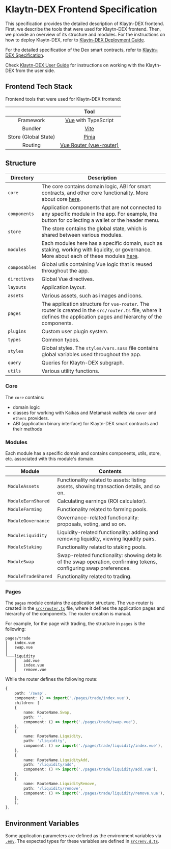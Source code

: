# Klaytn-DEX Frontend Specification

This specification provides the detailed description of Klaytn-DEX frontend. First, we describe the tools that were used for Klaytn-DEX frontend. Then, we provide an overview of its structure and modules. For the instructions on how to deploy Klaytn-DEX, refer to [Klaytn-DEX Deployment Guide](./deploy.md).

For the detailed specification of the Dex smart contracts, refer to [Klaytn-DEX Specification](https://github.com/soramitsu/klaytn-dex-contracts/blob/develop/docs/dex-specification.md).

Check [Klaytn-DEX User Guide](guide.md) for instructions on working with the Klaytn-DEX from the user side.

## Frontend Tech Stack

Frontend tools that were used for Klaytn-DEX frontend:

|                      |                         Tool                         |
| :------------------: | :--------------------------------------------------: |
|      Framework       |      [Vue](https://vuejs.org/) with TypeScript       |
|       Bundler        |             [Vite](https://vitejs.dev/)              |
| Store (Global State) |          [Pinia](https://pinia.vuejs.org/)           |
|       Routing        | [Vue Router (vue-router)](https://router.vuejs.org/) |

## Structure

| Directory     | Description                                                                                                                                                            |
| ------------- | ---------------------------------------------------------------------------------------------------------------------------------------------------------------------- |
| `core`        | The core contains domain logic, ABI for smart contracts, and other core functionality. More about core [here](#core).                                                  |
| `components`  | Application components that are not connected to any specific module in the app. For example, the button for collecting a wallet or the header menu.                   |
| `store`       | The store contains the global state, which is shared between various modules.                                                                                          |
| `modules`     | Each modules here has a specific domain, such as staking, working with liquidity, or governance. More about each of these modules [here](#modules).                    |
| `composables` | Global utils containing Vue logic that is reused throughout the app.                                                                                                   |
| `directives`  | Global Vue directives.                                                                                                                                                 |
| `layouts`     | Application layout.                                                                                                                                                    |
| `assets`      | Various assets, such as images and icons.                                                                                                                              |
| `pages`       | The application structure for `vue-router`. The router is created in the `src/router.ts` file, where it defines the application pages and hierarchy of the components. |
| `plugins`     | Custom user plugin system.                                                                                                                                             |
| `types`       | Common types.                                                                                                                                                          |
| `styles`      | Global styles. The `styles/vars.sass` file contains global variables used throughout the app.                                                                          |
| `query`       | Queries for Klaytn-DEX subgraph.                                                                                                                                       |
| `utils`       | Various utility functions.                                                                                                                                             |

### Core

The `core` contains:

- domain logic
- classes for working with Kaikas and Metamask wallets via `caver` and `ethers` providers.
- ABI (application binary interface) for Klaytn-DEX smart contracts and their methods

### Modules

Each module has a specific domain and contains components, utils, store, etc. associated with this module's domain.

| Module              | Contents                                                                                                            |
| ------------------- | ------------------------------------------------------------------------------------------------------------------- |
| `ModuleAssets`      | Functionality related to assets: listing assets, showing transaction details, and so on.                            |
| `ModuleEarnShared`  | Calculating earnings (ROI calculator).                                                                              |
| `ModuleFarming`     | Functionality related to farming pools.                                                                             |
| `ModuleGovernance`  | Governance-related functionality: proposals, voting, and so on.                                                     |
| `ModuleLiquidity`   | Liquidity-related functionality: adding and removing liquidity, viewing liquidity pairs.                            |
| `ModuleStaking`     | Functionality related to staking pools.                                                                             |
| `ModuleSwap`        | Swap-related functionality: showing details of the swap operation, confirming tokens, configuring swap preferences. |
| `ModuleTradeShared` | Functionality related to trading.                                                                                   |

### Pages

The `pages` module contains the application structure. The vue-router is created in the [`src/router.ts`](../src/router.ts) file, where it defines the application pages and hierarchy of the components. The router creation is manual.

For example, for the page with trading, the structure in `pages` is the following:

```
pages/trade
│   index.vue
│   swap.vue    
│
└───liquidity
    │   add.vue
    │   index.vue
    │   remove.vue

```
While the router defines the following route:

```ts
{
    path: '/swap',
    component: () => import('./pages/trade/index.vue'),
    children: [
    {
        name: RouteName.Swap,
        path: '',
        component: () => import('./pages/trade/swap.vue'),
    },
    {
        name: RouteName.Liquidity,
        path: '/liquidity',
        component: () => import('./pages/trade/liquidity/index.vue'),
    },
    {
        name: RouteName.LiquidityAdd,
        path: '/liquidity/add',
        component: () => import('./pages/trade/liquidity/add.vue'),
    },
    {
        name: RouteName.LiquidityRemove,
        path: '/liquidity/remove',
        component: () => import('./pages/trade/liquidity/remove.vue'),
    },
    ],
},
```

## Environment Variables

Some application parameters are defined as the environment variables via [`.env`](../.env). The expected types for these variables are defined in [`src/env.d.ts`](../src/env.d.ts).
